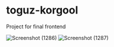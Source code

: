 # toguz-korgool
Project for final frontend

![Screenshot (1286)](https://github.com/PaishankyzyNuriza/toguz-korgool/assets/73305001/f92d9892-527f-4253-aad7-d09cf0d92408)
![Screenshot (1287)](https://github.com/PaishankyzyNuriza/toguz-korgool/assets/73305001/1a641bd4-7a9e-42ea-8627-f16d01387e01)
